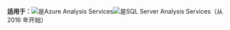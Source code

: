 **适用于：**![是](media/analysis-services-appliesto/yes.png)Azure Analysis Services![是](media/analysis-services-appliesto/yes.png)SQL Server Analysis Services（从 2016 年开始）